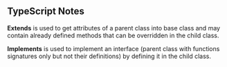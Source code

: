 
## TypeScript Notes

**Extends** is used to get attributes of a parent class into base class and may contain already defined methods that can be overridden in the child class.

**Implements** is used to implement an interface (parent class with functions signatures only but not their definitions) by defining it in the child class.
